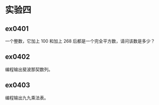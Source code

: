 # 实验四

## ex0401

一个整数，它加上 100 和加上 268 后都是一个完全平方数，请问该数是多少？

## ex0402

编程输出斐波那契数列。

## ex0403

编程输出九九乘法表。
